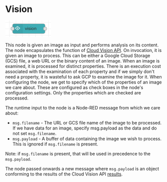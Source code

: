 # Vision

![Vision](images/vision_node.png)

This node is given an image as input and performs analysis on its content.  The node encapsulates the function of [Cloud Vision API](https://cloud.google.com/vision/docs/).  On invocation, it is given an image to process.  This can be either a Google Cloud Storage (GCS) file, a web URL or the binary content of an image.  When an image is examined, it is processed for distinct properties.  There is an execution cost associated with the examination of each property and if we simply don't need a property, it is wasteful to ask GCP to examine the image for it.  When configuring the node, we get to specify which of the properties of an image we care about.  These are configured as check boxes in the node's configuration settings.  Only the properties which are checked are processed.

The runtime input to the node is a Node-RED message from which we care about:

* `msg.filename` - The URL or GCS file name of the image to be processed.  If we have data for an image, specify msg.payload as the data and do not set `msg.filename`.
* `msg.payload` - A buffer of data containing the image we wish to process.  This is ignored if `msg.filename` is present.

Note: if `msg.filename` is present, that will be used in precedence to the `msg.payload`.

The node passed onwards a new message where `msg.payload` is an object conforming to the results of the Cloud Vision API [results](https://googleapis.dev/nodejs/vision/latest/google.cloud.vision.v1.html#.AnnotateImageResponse).
